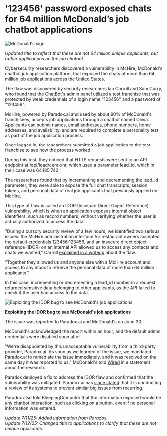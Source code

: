 # '123456' password exposed chats for 64 million McDonald’s job chatbot applications

![McDonald's sign](https://www.bleepstatic.com/content/hl-images/2024/03/15/mcdonalds-sign.jpg)

_Updated title to reflect that these are not 64 million unique applicants, but rather applications on the job chatbot._

Cybersecurity researchers discovered a vulnerability in McHire, McDonald's chatbot job application platform, that exposed the chats of more than 64 million job applications across the United States.

The flaw was discovered by security researchers Ian Carroll and Sam Curry, who found that the ChatBot's admin panel utilized a test franchise that was protected by weak credentials of a login name "123456" and a password of "123456".

McHire, powered by Paradox.ai and used by about 90% of McDonald's franchisees, accepts job applications through a chatbot named Olivia. Applicants can submit names, email addresses, phone numbers, home addresses, and availability, and are required to complete a personality test as part of the job application process.

Once logged in, the researchers submitted a job application to the test franchise to see how the process worked.

During this test, they noticed that HTTP requests were sent to an API endpoint at /api/lead/cem-xhr, which used a parameter lead_id, which in their case was 64,185,742.

The researchers found that by incrementing and decrementing the lead_id parameter, they were able to expose the full chat transcripts, session tokens, and personal data of real job applicants that previously applied on McHire.

This type of flaw is called an IDOR (Insecure Direct Object Reference) vulnerability, which is when an application exposes internal object identifiers, such as record numbers, without verifying whether the user is actually authorized to access the data.

"During a cursory security review of a few hours, we identified two serious issues: the McHire administration interface for restaurant owners accepted the default credentials 123456:123456, and an insecure direct object reference (IDOR) on an internal API allowed us to access any contacts and chats we wanted," Carroll [explained in a writeup](https://ian.sh/mcdonalds) about the flaw.

"Together they allowed us and anyone else with a McHire account and access to any inbox to retrieve the personal data of more than 64 million applicants."

In this case, incrementing or decrementing a lead_id number in a request returned sensitive data belonging to other applicants, as the API failed to check if the user had access to the data.

![Exploiting the IDOR bug to see McDonald's job applications](https://www.bleepstatic.com/images/news/security/m/mchire/idor-vulnerability/mchire-idor.jpg)

**Exploiting the IDOR bug to see McDonald's job applications**

The issue was reported to Paradox.ai and McDonald's on June 30.

McDonald's acknowledged the report within an hour, and the default admin credentials were disabled soon after.

"We're disappointed by this unacceptable vulnerability from a third-party provider, Paradox.ai. As soon as we learned of the issue, we mandated Paradox.ai to remediate the issue immediately, and it was resolved on the same day it was reported to us," McDonald's told [Wired](https://www.wired.com/story/mcdonalds-ai-hiring-chat-bot-paradoxai/) in a statement about the research.

Paradox deployed a fix to address the IDOR flaw and confirmed that the vulnerability was mitigated. Paradox.ai has [since stated](https://www.paradox.ai/blog/responsible-security-update) that it is conducting a review of its systems to prevent similar big issues from recurring.

Paradox also told BleepingComputer that the information exposed would be any chatbot interaction, such as clicking on a button, even if no personal information was entered.

_Update 7/11/25: Added information from Paradox._  
_Update 7/12/25: Changed title to applications to clarify that these are not unique applicants._